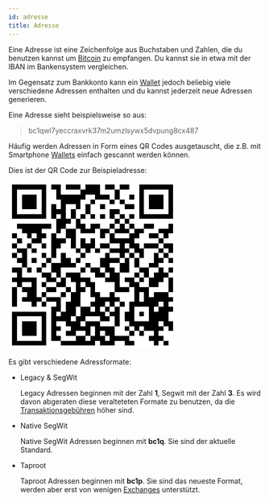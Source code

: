 ```yaml
---
id: adresse
title: Adresse
---
```


Eine Adresse ist eine Zeichenfolge aus Buchstaben und Zahlen, die du benutzen kannst um [Bitcoin](../b/bitcoin) zu empfangen. Du kannst sie in etwa mit der IBAN im Bankensystem vergleichen.

Im Gegensatz zum Bankkonto kann ein [Wallet](../w/wallet) jedoch beliebig viele verschiedene Adressen enthalten und du kannst jederzeit neue Adressen generieren.

Eine Adresse sieht beispielsweise so aus:

> bc1qwl7yeccraxvrk37m2umzlsywx5dvpung8cx487

Häufig werden Adressen in Form eines QR Codes ausgetauscht, die z.B. mit Smartphone [Wallets](../w/wallet) einfach gescannt werden können.

Dies ist der QR Code zur Beispieladresse:

![QR Code der Beispieladresse](../../static/adresse-qr-code.png)

Es gibt verschiedene Adressformate:

- Legacy & SegWit

  Legacy Adressen beginnen mit der Zahl **1**, Segwit mit der Zahl **3**. Es wird davon abgeraten diese veralteteten Formate zu benutzen, da die [Transaktionsgebühren](../t/transaktionsgebuehr) höher sind.

- Native SegWit

  Native SegWit Adressen beginnen mit **bc1q**. Sie sind der aktuelle Standard.

- Taproot

  Taproot Adressen beginnen mit **bc1p**. Sie sind das neueste Format, werden aber erst von wenigen [Exchanges](../e/exchange) unterstützt.
